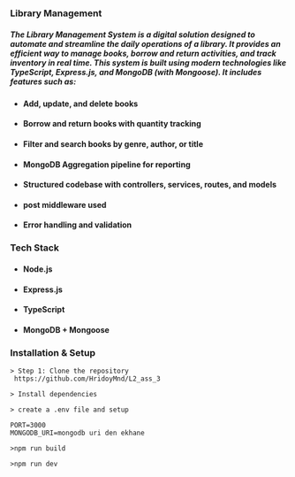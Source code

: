 ### Library Management

##### The Library Management System is a digital solution designed to automate and streamline the daily operations of a library. It provides an efficient way to manage books, borrow and return activities, and track inventory in real time. This system is built using modern technologies like TypeScript, Express.js, and MongoDB (with Mongoose). It includes features such as:

- #### Add, update, and delete books
- #### Borrow and return books with quantity tracking
- #### Filter and search books by genre, author, or title
- #### MongoDB Aggregation pipeline for reporting
- #### Structured codebase with controllers, services, routes, and models
- #### post middleware used
- #### Error handling and validation

### Tech Stack

- #### Node.js
- #### Express.js
- #### TypeScript 
- #### MongoDB + Mongoose

### Installation & Setup

    > Step 1: Clone the repository
     https://github.com/HridoyMnd/L2_ass_3

    > Install dependencies

    > create a .env file and setup

    PORT=3000
    MONGODB_URI=mongodb uri den ekhane

    >npm run build

    >npm run dev

